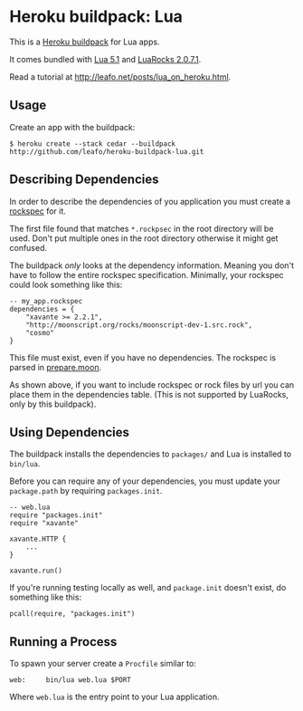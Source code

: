 # Heroku buildpack: Lua

This is a [Heroku buildpack](http://devcenter.heroku.com/articles/buildpack)
for Lua apps.

It comes bundled with [Lua 5.1][1] and [LuaRocks 2.0.7.1][2].

Read a tutorial at <http://leafo.net/posts/lua_on_heroku.html>.

## Usage

Create an app with the buildpack:

    $ heroku create --stack cedar --buildpack http://github.com/leafo/heroku-buildpack-lua.git

## Describing Dependencies

In order to describe the dependencies of you application you must create a
[rockspec][4] for it.

The first file found that matches `*.rockpsec` in the root directory will be
used. Don't put multiple ones in the root directory otherwise it might get
confused.

The buildpack *only* looks at the dependency information. Meaning you don't
have to follow the entire rockspec specification. Minimally, your rockspec
could look something like this:

	-- my_app.rockspec
	dependencies = {
		"xavante >= 2.2.1",
		"http://moonscript.org/rocks/moonscript-dev-1.src.rock",
		"cosmo"
	}

This file must exist, even if you have no dependencies. The rockspec is parsed
in [prepare.moon][3].

As shown above, if you want to include rockspec or rock files by url you can
place them in the dependencies table. (This is not supported by LuaRocks, only
by this buildpack).

## Using Dependencies

The buildpack installs the dependencies to `packages/` and Lua is installed to
`bin/lua`.

Before you can require any of your dependencies, you must update your
`package.path` by requiring `packages.init`.

	-- web.lua
	require "packages.init"
	require "xavante"

	xavante.HTTP {
		...
	}

	xavante.run()

If you're running testing locally as well, and `package.init` doesn't exist, do
something like this:

    pcall(require, "packages.init")

## Running a Process

To spawn your server create a `Procfile` similar to:

    web:     bin/lua web.lua $PORT

Where `web.lua` is the entry point to your Lua application.

 [1]: http://www.lua.org
 [2]: http://luarocks.org/
 [3]: https://github.com/leafo/heroku-buildpack-lua/blob/master/opt/prepare.moon
 [4]: http://luarocks.org/en/Rockspec_format

